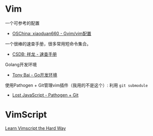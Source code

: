 # Vim

一个可参考的配置

* [OSChina: xiaoduan660 - Gvim/vim配置](http://www.oschina.net/code/snippet_574132_13357)

一个很棒的速查手册，很多常用短命令集合。

* [CSDB: 祥龙 - 速查手册](http://blog.csdn.net/wuxianglong/article/details/7293684)

Golang开发环境

* [Tony Bai - Go开发环境](http://tonybai.com/2014/11/07/golang-development-environment-for-vim/)

使用Pathogen + Git管理vim插件（我用的不是这个）: 利用 `git submodule`

* [Lost JavaScript - Pathogen + Git](http://lostjs.com/2012/02/04/use-pathogen-and-git-to-manage-vimfiles/)

# VimScript

[Learn Vimscript the Hard Way](http://learnvimscriptthehardway.stevelosh.com/)
